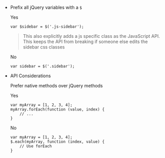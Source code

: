 - Prefix all jQuery variables with a `$`

    Yes

    ```
    var $sidebar = $('.js-sidebar');
    ```
    >This also explicitly adds a js specific class as the JavaScript API.
    >This keeps the API from breaking if someone else edits the sidebar css classes

    No

    ```
    var sidebar = $('.sidebar');
    ```

- API Considerations

    Prefer native methods over jQuery methods

    Yes

    ```
    var myArray = [1, 2, 3, 4];
    myArray.forEach(function (value, index) {
        // ...
    }
    ```

    No

    ```
    var myArray = [1, 2, 3, 4];
    $.each(myArray, function (index, value) {
        // Use forEach
    }
    ```

